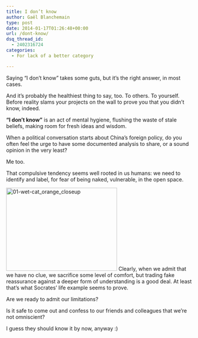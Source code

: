 ```yaml
---
title: I don’t know
author: Gaël Blanchemain
type: post
date: 2014-01-17T01:26:48+00:00
url: /dont-know/
dsq_thread_id:
  - 2402316724
categories:
  - For lack of a better category

---
```

Saying &#8220;I don&#8217;t know&#8221; takes some guts, but it&#8217;s the right answer, in most cases.

And it&#8217;s probably the healthiest thing to say, too. To others. To yourself. Before reality slams your projects on the wall to prove you that you didn&#8217;t know, indeed.

**&#8220;I don&#8217;t know&#8221;** is an act of mental hygiene, flushing the waste of stale beliefs, making room for fresh ideas and wisdom.

When a political conversation starts about China&#8217;s foreign policy, do you often feel the urge to have some documented analysis to share, or a sound opinion in the very least?

Me too.

That compulsive tendency seems well rooted in us humans: we need to identify and label, for fear of being naked, vulnerable, in the open space.

<img class="alignleft size-medium wp-image-7243" alt="01-wet-cat_orange_closeup" src="http://www.gr0wing.com/wp-content/uploads/2014/01/01-wet-cat_orange_closeup1-300x224.jpg" width="300" height="224" srcset="https://www.gr0wing.com/wp-content/uploads/2014/01/01-wet-cat_orange_closeup1-300x224.jpg 300w, https://www.gr0wing.com/wp-content/uploads/2014/01/01-wet-cat_orange_closeup1.jpg 550w" sizes="(max-width: 300px) 100vw, 300px" /> Clearly, when we admit that we have no clue, we sacrifice some level of comfort, but trading fake reassurance against a deeper form of understanding is a good deal. At least that&#8217;s what Socrates&#8217; life example seems to prove.

Are we ready to admit our limitations?

Is it safe to come out and confess to our friends and colleagues that we&#8217;re not omniscient?

I guess they should know it by now, anyway :)